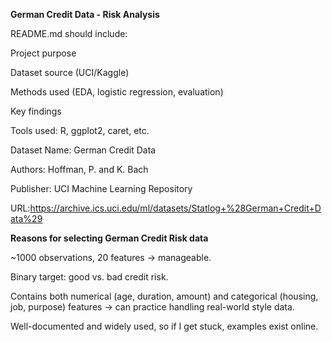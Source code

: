**German Credit Data - Risk Analysis**







README.md should include:

Project purpose

Dataset source (UCI/Kaggle)

Methods used (EDA, logistic regression, evaluation)

Key findings

Tools used: R, ggplot2, caret, etc.



Dataset Name: German Credit Data

Authors: Hoffman, P. and K. Bach

Publisher: UCI Machine Learning Repository

URL:<https://archive.ics.uci.edu/ml/datasets/Statlog+%28German+Credit+Data%29>





**Reasons for selecting German Credit Risk data**

~1000 observations, 20 features → manageable.

Binary target: good vs. bad credit risk.

Contains both numerical (age, duration, amount) and categorical (housing, job, purpose) features → can practice handling real-world style data.

Well-documented and widely used, so if I get stuck, examples exist online.

